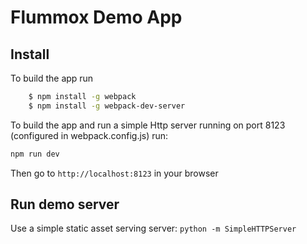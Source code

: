 # Flummox Demo App


## Install

To build the app run 

```bash
	$ npm install -g webpack
	$ npm install -g webpack-dev-server
```

To build the app and run a simple Http server running on port 8123 (configured in webpack.config.js) run:

```bash
npm run dev
```

Then go to `http://localhost:8123` in your browser


## Run demo server

Use a simple static asset serving server: `python -m SimpleHTTPServer`